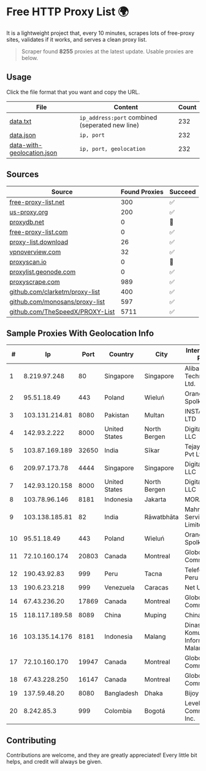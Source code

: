 
# Free HTTP Proxy List 🌍

It is a lightweight project that, every 10 minutes, scrapes lots of free-proxy sites, validates if it works, and serves a clean proxy list.


> Scraper found **8255** proxies at the latest update. Usable proxies are below.

## Usage

Click the file format that you want and copy the URL.


|File|Content|Count|
|----|-------|-----|
|[data.txt](https://raw.githubusercontent.com/themiralay/Proxy-List-World/master/data.txt)|`ip_address:port` combined (seperated new line)|232|
|[data.json](https://raw.githubusercontent.com/themiralay/Proxy-List-World/master/data.json)|`ip, port`|232|
|[data-with-geolocation.json](https://raw.githubusercontent.com/themiralay/Proxy-List-World/master/data-with-geolocation.json)|`ip, port, geolocation`|232|

## Sources

|Source|Found Proxies|Succeed|
|------|-------------|-------|
|[free-proxy-list.net](https://free-proxy-list.net)|300|✅|
|[us-proxy.org](https://www.us-proxy.org)|200|✅|
|[proxydb.net](http://proxydb.net)|0|🚫|
|[free-proxy-list.com](https://free-proxy-list.com/?page=&port=&type%5B%5D=http&type%5B%5D=https&up_time=0&search=Search)|0|✅|
|[proxy-list.download](https://www.proxy-list.download/HTTP)|26|✅|
|[vpnoverview.com](https://vpnoverview.com/privacy/anonymous-browsing/free-proxy-servers)|32|✅|
|[proxyscan.io](https://www.proxyscan.io)|0|🚫|
|[proxylist.geonode.com](https://proxylist.geonode.com/api/proxy-list?limit=300&page=1&sort_by=lastChecked&sort_type=desc&protocols=http,https)|0|✅|
|[proxyscrape.com](https://api.proxyscrape.com/v2/?request=displayproxies&protocol=http&timeout=10000&country=all&ssl=all&anonymity=all)|989|✅|
|[github.com/clarketm/proxy-list](https://raw.githubusercontent.com/clarketm/proxy-list/master/proxy-list-raw.txt)|400|✅|
|[github.com/monosans/proxy-list](https://raw.githubusercontent.com/monosans/proxy-list/main/proxies/http.txt)|597|✅|
|[github.com/TheSpeedX/PROXY-List](https://raw.githubusercontent.com/TheSpeedX/PROXY-List/master/http.txt)|5711|✅|


## Sample Proxies With Geolocation Info

|#|Ip|Port|Country|City|Internet Service Provider|
|-|--|----|-------|----|-------------------------|
|1|8.219.97.248|80|Singapore|Singapore|Alibaba (US) Technology Co., Ltd.|
|2|95.51.18.49|443|Poland|Wieluń|Orange Polska Spolka Akcyjna|
|3|103.131.214.81|8080|Pakistan|Multan|INSTACOM Pvt. LTD|
|4|142.93.2.222|8000|United States|North Bergen|DigitalOcean, LLC|
|5|103.87.169.189|32650|India|Sīkar|Tejays Industries Pvt Ltd|
|6|209.97.173.78|4444|Singapore|Singapore|DigitalOcean, LLC|
|7|142.93.120.158|8000|United States|North Bergen|DigitalOcean, LLC|
|8|103.78.96.146|8181|Indonesia|Jakarta|MORATELINDO|
|9|103.138.185.81|82|India|Rāwatbhāta|Mahrth Internet Service Private Limited|
|10|95.51.18.49|443|Poland|Wieluń|Orange Polska Spolka Akcyjna|
|11|72.10.160.174|20803|Canada|Montreal|GloboTech Communications|
|12|190.43.92.83|999|Peru|Tacna|Telefonica Del Peru|
|13|190.6.23.218|999|Venezuela|Caracas|Net Uno|
|14|67.43.236.20|17869|Canada|Montreal|GloboTech Communications|
|15|118.117.189.58|8089|China|Muping|Chinanet|
|16|103.135.14.176|8181|Indonesia|Malang|Dinas Komunikasi dan Informatika Kota Malang|
|17|72.10.160.170|19947|Canada|Montreal|GloboTech Communications|
|18|67.43.228.250|16147|Canada|Montreal|GloboTech Communications|
|19|137.59.48.20|8080|Bangladesh|Dhaka|Bijoy Online Ltd|
|20|8.242.85.3|999|Colombia|Bogotá|Level 3 Communications, Inc.|



## Contributing

Contributions are welcome, and they are greatly appreciated! Every
little bit helps, and credit will always be given.

